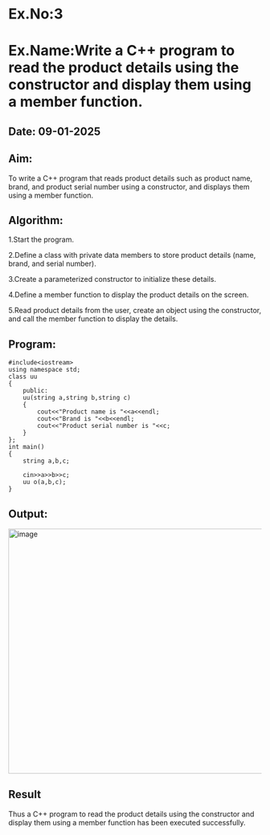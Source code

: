 # Ex.No:3
# Ex.Name:Write a C++ program to read the product details using the constructor and display them using a member function.
## Date: 09-01-2025
## Aim:
To write a C++ program that reads product details such as product name, brand, and product serial number using a constructor, and displays them using a member function.

## Algorithm:
1.Start the program.

2.Define a class with private data members to store product details (name, brand, and serial number).

3.Create a parameterized constructor to initialize these details.

4.Define a member function to display the product details on the screen.

5.Read product details from the user, create an object using the constructor, and call the member function to display the details.




## Program:
```
#include<iostream>
using namespace std;
class uu
{
    public:
    uu(string a,string b,string c)
    {
        cout<<"Product name is "<<a<<endl;
        cout<<"Brand is "<<b<<endl;
        cout<<"Product serial number is "<<c;
    }
};
int main()
{
    string a,b,c;
    
    cin>>a>>b>>c;
    uu o(a,b,c);
}
```


## Output:
<img width="1187" height="488" alt="image" src="https://github.com/user-attachments/assets/0249a06d-9b1d-4461-9da2-fec8f7598b92" />



## Result
Thus a C++ program to read the product details using the constructor and display them using a member function has been executed successfully.
